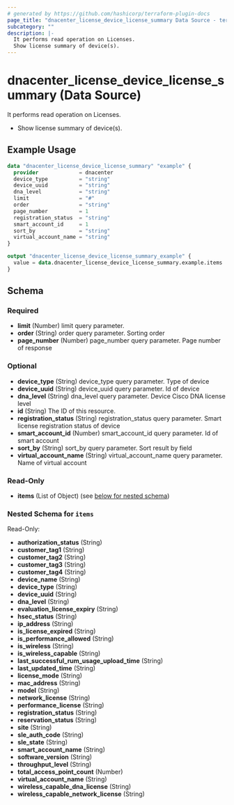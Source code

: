 ```yaml
---
# generated by https://github.com/hashicorp/terraform-plugin-docs
page_title: "dnacenter_license_device_license_summary Data Source - terraform-provider-dnacenter"
subcategory: ""
description: |-
  It performs read operation on Licenses.
  Show license summary of device(s).
---
```


# dnacenter_license_device_license_summary (Data Source)

It performs read operation on Licenses.

- Show license summary of device(s).

## Example Usage

```terraform
data "dnacenter_license_device_license_summary" "example" {
  provider             = dnacenter
  device_type          = "string"
  device_uuid          = "string"
  dna_level            = "string"
  limit                = "#"
  order                = "string"
  page_number          = 1
  registration_status  = "string"
  smart_account_id     = 1
  sort_by              = "string"
  virtual_account_name = "string"
}

output "dnacenter_license_device_license_summary_example" {
  value = data.dnacenter_license_device_license_summary.example.items
}
```

<!-- schema generated by tfplugindocs -->
## Schema

### Required

- **limit** (Number) limit query parameter.
- **order** (String) order query parameter. Sorting order
- **page_number** (Number) page_number query parameter. Page number of response

### Optional

- **device_type** (String) device_type query parameter. Type of device
- **device_uuid** (String) device_uuid query parameter. Id of device
- **dna_level** (String) dna_level query parameter. Device Cisco DNA license level
- **id** (String) The ID of this resource.
- **registration_status** (String) registration_status query parameter. Smart license registration status of device
- **smart_account_id** (Number) smart_account_id query parameter. Id of smart account
- **sort_by** (String) sort_by query parameter. Sort result by field
- **virtual_account_name** (String) virtual_account_name query parameter. Name of virtual account

### Read-Only

- **items** (List of Object) (see [below for nested schema](#nestedatt--items))

<a id="nestedatt--items"></a>
### Nested Schema for `items`

Read-Only:

- **authorization_status** (String)
- **customer_tag1** (String)
- **customer_tag2** (String)
- **customer_tag3** (String)
- **customer_tag4** (String)
- **device_name** (String)
- **device_type** (String)
- **device_uuid** (String)
- **dna_level** (String)
- **evaluation_license_expiry** (String)
- **hsec_status** (String)
- **ip_address** (String)
- **is_license_expired** (String)
- **is_performance_allowed** (String)
- **is_wireless** (String)
- **is_wireless_capable** (String)
- **last_successful_rum_usage_upload_time** (String)
- **last_updated_time** (String)
- **license_mode** (String)
- **mac_address** (String)
- **model** (String)
- **network_license** (String)
- **performance_license** (String)
- **registration_status** (String)
- **reservation_status** (String)
- **site** (String)
- **sle_auth_code** (String)
- **sle_state** (String)
- **smart_account_name** (String)
- **software_version** (String)
- **throughput_level** (String)
- **total_access_point_count** (Number)
- **virtual_account_name** (String)
- **wireless_capable_dna_license** (String)
- **wireless_capable_network_license** (String)


